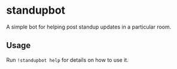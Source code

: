 # standupbot

A simple bot for helping post standup updates in a particular room.

## Usage

Run `!standupbot help` for details on how to use it.
